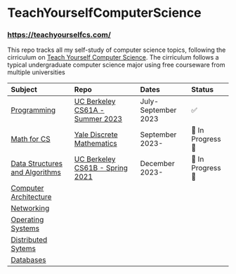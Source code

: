 # TeachYourselfComputerScience
### https://teachyourselfcs.com/

This repo tracks all my self-study of computer science topics, following the cirriculum on [Teach Yourself Computer Science](https://teachyourselfcs.com/). The cirriculum follows a typical undergraduate computer science major using free courseware from multiple universities


| Subject | Repo | Dates | Status |
|:------|:-----|:------|:------|
|[Programming](https://teachyourselfcs.com/#programming)|[UC Berkeley CS61A - Summer 2023](https://inst.eecs.berkeley.edu/~cs61a/su23/)|July-September 2023| ✅ |
|[Math for CS](https://teachyourselfcs.com/#math)|[Yale Discrete Mathematics](https://cims.nyu.edu/~regev/teaching/discrete_math_fall_2005/dmbook.pdf)|September 2023- |🚧 In Progress 🚧|
|[Data Structures and Algorithms](https://teachyourselfcs.com/#algorithms)|[UC Berkeley CS61B - Spring 2021](https://sp21.datastructur.es/index.html) |December 2023-  |🚧 In Progress 🚧|
|[Computer Architecture](https://teachyourselfcs.com/#architecture)| | | |
|[Networking](https://teachyourselfcs.com/#networking) | | | |
|[Operating Systems](https://teachyourselfcs.com/#operating-systems) | | | |
|[Distributed Sytems](https://teachyourselfcs.com/#distributed-systems) | | | |
|[Databases](https://teachyourselfcs.com/#databases) | | | |


